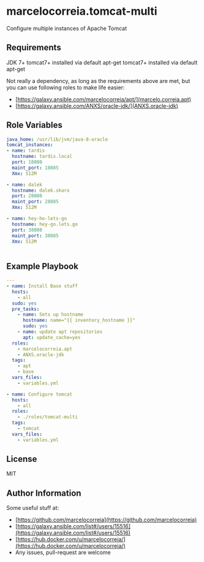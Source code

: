 marcelocorreia.tomcat-multi
=========

Configure multiple instances of Apache Tomcat

Requirements
------------

JDK 7+
tomcat7+ installed via default apt-get 
tomcat7+ installed via default apt-get 

Not really a dependency, as long as the requirements above are met, but you can use following roles to make life easier:

- [https://galaxy.ansible.com/marcelocorreia/apt/](marcelo.correia.apt)
- [https://galaxy.ansible.com/ANXS/oracle-jdk/](ANXS.oracle-jdk)


Role Variables
--------------

```yml
java_home: /usr/lib/jvm/java-8-oracle
tomcat_instances:
- name: tardis
  hostname: tardis.local
  port: 18080
  maint_port: 18085
  Xmx: 512M

- name: dalek
  hostname: dalek.skaro
  port: 28080
  maint_port: 28085
  Xmx: 512M

- name: hey-ho-lets-go
  hostname: hey-go.lets.go
  port: 38080
  maint_port: 38085
  Xmx: 512M
 
```

Example Playbook
----------------

```yml
---
- name: Install Base stuff
  hosts:
    - all
  sudo: yes
  pre_tasks:
    - name: Sets up hostname
      hostname: name="{{ inventory_hostname }}"
      sudo: yes
    - name: update apt repositories
      apt: update_cache=yes
  roles:
    - marcelocorreia.apt
    - ANXS.oracle-jdk
  tags:
    - apt
    - base
  vars_files:
    - variables.yml

- name: Configure tomcat
  hosts:
    - all
  roles:
    - ./roles/tomcat-multi
  tags:
    - tomcat
  vars_files:
    - variables.yml

```

License
-------

MIT

Author Information
------------------

Some useful stuff at:
- [https://github.com/marcelocorreia](https://github.com/marcelocorreia)
- [https://galaxy.ansible.com/list#/users/15516](https://galaxy.ansible.com/list#/users/15516)
- [https://hub.docker.com/u/marcelocorreia/](https://hub.docker.com/u/marcelocorreia/)
- Any issues, pull-request are welcome
